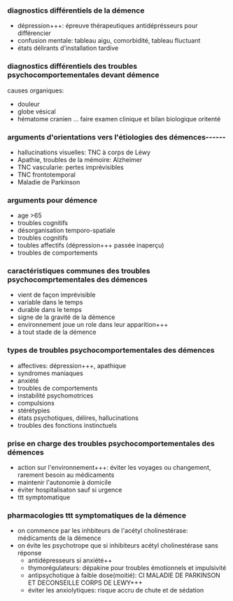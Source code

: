 ### diagnostics différentiels de la démence
- dépression+++: épreuve thérapeutiques antidéprésseurs pour différencier
- confusion mentale: tableau aigu, comorbidité, tableau fluctuant
- états délirants d'installation tardive

### diagnostics différentiels des troubles psychocomportementales devant démence
causes organiques:
- douleur
- globe vésical
- hématome cranien
... faire examen clinique et bilan biologique oritenté

### arguments d'orientations vers l'étiologies des démences------
- hallucinations visuelles: TNC à corps de Léwy
- Apathie, troubles de la mémoire: Alzheimer
- TNC vascularie: pertes imprévisibles
- TNC frontotemporal
- Maladie de Parkinson

### arguments pour démence
- age >65
- troubles cognitifs
- désorganisation temporo-spatiale
- troubles cognitifs
- toubles affectifs (dépression+++ passée inaperçu)
- troubles de comportements

### caractéristiques communes des troubles psychocomprtementales des démences
- vient de façon imprévisible
- variable dans le temps
- durable dans le temps
- signe de la gravité de la démence
- environnement joue un role dans leur apparition+++
- à tout stade de la démence

### types de troubles psychocomportementales des démences
- affectives: dépression+++, apathique
- syndromes maniaques
- anxiété
- troubles de comportements
- instabilité psychomotrices
- compulsions
- stérétypies
- états psychotiques, délires, hallucinations 
- troubles des fonctions instinctuels

### prise en charge des troubles psychocomportementales des démences
- action sur l'environnement+++: éviter les voyages ou changement, rarement besoin au médicaments
- maintenir l'autonomie à domicile 
- éviter hospitalisaton sauf si urgence
- ttt symptomatique

### pharmacologies ttt symptomatiques de la démence
- on commence par les inhbiteurs de l'acétyl cholinestérase: médicaments de la démence
- on évite les psychotrope que si inhibiteurs acétyl cholinestérase sans réponse
    - antidépresseurs si anxiété++
    - thymorégulateurs: dépakine pour troubles émotionnels et impulsivité
    - antipsychotique à faible dose(moitié): CI MALADIE DE PARKINSON ET DECONSEILLE CORPS DE LEWY+++
    - éviter les anxiolytiques: risque accru de chute et de sédation

